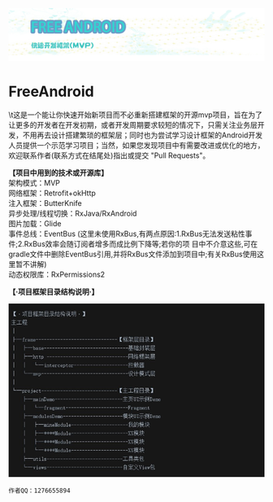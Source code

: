 ![](https://github.com/lixiangbin/FreeAndroid/blob/master/附件/titleLogo.jpg)

# FreeAndroid  

   <p>\t这是一个能让你快速开始新项目而不必重新搭建框架的开源mvp项目，旨在为了让更多的开发者在开发初期，或者开发周期要求较短的情况下，只需关注业务层开发，不用再去设计搭建繁琐的框架层；同时也为尝试学习设计框架的Android开发人员提供一个示范学习项目；当然，如果您发现项目中有需要改进或优化的地方，欢迎联系作者(联系方式在结尾处)指出或提交 "Pull Requests"。</p>

**【项目中用到的技术或开源库】**  
架构模式：MVP  
网络框架：Retrofit+okHttp  
注入框架：ButterKnife  
异步处理/线程切换：RxJava/RxAndroid  
图片加载：Glide  
事件总线：EventBus (这里未使用RxBus,有两点原因:1.RxBus无法发送粘性事件;2.RxBus效率会随订阅者增多而成比例下降等;若你的项
                    目中不介意这些,可在gradle文件中删除EventBus引用,并将RxBus文件添加到项目中;有关RxBus使用这里暂不讲解)  
动态权限库：RxPermissions2




**【·项目框架目录结构说明·】**

![](https://github.com/lixiangbin/FreeAndroid/blob/master/附件/目录.jpg)

    作者QQ：1276655894
 
